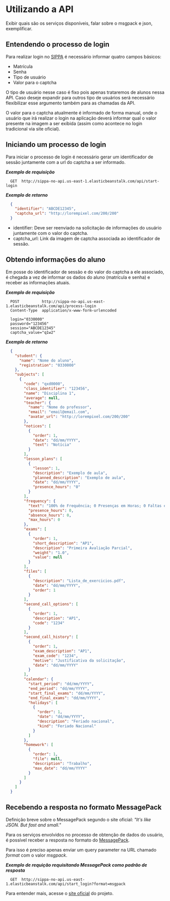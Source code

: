 # Utilizando a API

Exibir quais são os serviços disponíveis, falar sobre o msgpack e json, exemplificar.

## Entendendo o processo de login

Para realizar login no [SIPPA](https://sistemas.quixada.ufc.br/apps/sippa/)
é necessário informar quatro campos básicos:

- Matrícula
- Senha
- Tipo de usuário
- Valor para o captcha

O tipo de usuário nesse caso é fixo pois apenas trataremos de alunos nessa API. Caso deseje
expandir para outros tipo de usuários será necessário flexibilizar esse argumento também para as
chamadas da API.

O valor para o captcha atualmente é informado de forma manual, onde o usuário que irá realizar
o login na aplicação deverá informar qual o valor presente na imagem a ser exibida (assim como
acontece no login tradicional via site oficial).

## Iniciando um processo de login

Para iniciar o processo de login é necessário gerar um identificador de sessão juntamente com
a url do captcha a ser informado.

***Exemplo de requisição***

```http
  GET  http://sippa-no-api.us-east-1.elasticbeanstalk.com/api/start-login
```

***Exemplo de retorno***

```json
  {
    "identifier": "ABCDE12345",
    "captcha_url": "http://lorempixel.com/200/200"
  }
```

- identifier: Deve ser reenviado na solicitação de informações do usuário juntamente com o valor do captcha.
- captcha_url: Link da imagem de captcha associada ao identificador de sessão.

## Obtendo informações do aluno

Em posse do identificador de sessão e do valor do captcha a ele associado, é chegada a vez de informar os dados
do aluno (matrícula e senha) e receber as informações atuais.

***Exemplo de requisição***

```http
  POST          http://sippa-no-api.us-east-1.elasticbeanstalk.com/api/process-login
  Content-Type  application/x-www-form-urlencoded

  login="0330000"
  password="123456"
  session="ABCDE12345"
  captcha_value="q1w2"

```

***Exemplo de retorno***

```json
  {
    "student": {
      "name": "Nome do aluno",
      "registration": "0330000"
    },
    "subjects": [
      {
        "code": "qxd0000",
        "class_identifier": "123456",
        "name": "Disciplina 1",
        "average": null,
        "teacher": {
          "name": "Nome do professor",
          "email": "email@email.com",
          "avatar_url": "http://lorempixel.com/200/200"
        },
        "notices": [
          {
            "order": 1,
            "date": "dd/mm/YYYY",
            "text": "Notícia"
          }
        ],
        "lesson_plans": [
          {
            "lesson": 1,
            "description": "Exemplo de aula",
            "planned_description": "Exemplo de aula",
            "date": "dd/mm/YYYY",
            "presence_hours": "0"
          }
        ],
        "frequency": {
          "text": "100% de Frequência; 0 Presenças em Horas; 0 Faltas em Horas",
          "presence_hours": 0,
          "absence_hours": 0,
          "max_hours": 0
        },
        "exams": [
          {
            "order": 1,
            "short_description": "AP1",
            "description": "Primeira Avaliação Parcial",
            "weight": "1.0",
            "value": null
          }
        ],
        "files": [
          {
            "description": "Lista_de_exercicios.pdf",
            "date": "dd/mm/YYYY",
            "order": 1
          }
        ],
        "second_call_options": [
          {
            "order": 1,
            "description": "AP1",
            "code": "1234"
          }
        ],
        "second_call_history": [
          {
            "order": 1,
            "exam_description": "AP1",
            "exam_code": "1234",
            "motive": "Justificativa da solicitação",
            "date": "dd/mm/YYYY"
          }
        ],
        "calendar": {
          "start_period": "dd/mm/YYYY",
          "end_period": "dd/mm/YYYY",
          "start_final_exams": "dd/mm/YYYY",
          "end_final_exams": "dd/mm/YYYY",
          "holidays": [
            {
              "order": 1,
              "date": "dd/mm/YYYY",
              "description": "Feriado nacional",
              "kind": "Feriado Nacional"
            }
          ]
        },
        "homework": [
          {
            "order": 1,
            "file": null,
            "description": "Trabalho",
            "max_date": "dd/mm/YYYY"
          }
        ]
      }
    ]
  }
```

## Recebendo a resposta no formato MessagePack

Definição breve sobre o MessagePack segundo o site oficial: *"It's like JSON.
But fast and small."*

Para os serviços envolvidos no processo de obtenção de dados do usuário, é possível receber a resposta no formato
do [MessagePack](https://msgpack.org).

Para isso é preciso apenas enviar um query parameter na URL chamado *format* com o valor *msgpack*.

***Exemplo de requição requisitando MessagePack como padrão de resposta***

```http
  GET  http://sippa-no-api.us-east-1.elasticbeanstalk.com/api/start_login?format=msgpack
```

Para entender mais, acesse o [site oficial](https://msgpack.org) do projeto.